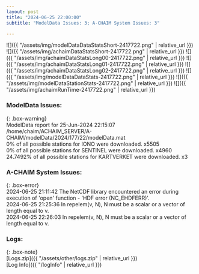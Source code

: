 ```yaml
---
layout: post
title: "2024-06-25 22:00:00"
subtitle: "ModelData Issues: 3; A-CHAIM System Issues: 3"

---
```


![]({{ "/assets/img/modelDataDataStatsShort-2417722.png" | relative_url }})
![]({{ "/assets/img/achaimDataStatsShort-2417722.png" | relative_url }})
![]({{ "/assets/img/achaimDataStatsLong00-2417722.png" | relative_url }})
![]({{ "/assets/img/achaimDataStatsLong01-2417722.png" | relative_url }})
![]({{ "/assets/img/achaimDataStatsLong02-2417722.png" | relative_url }})
![]({{ "/assets/img/modelDataDataStats-2417722.png" | relative_url }})
![]({{ "/assets/img/modelDataStationStats-2417722.png" | relative_url }})
![]({{ "/assets/img/achaimRunTime-2417722.png" | relative_url }})


### ModelData Issues:  
  
{: .box-warning}  
 ModelData report for 25-Jun-2024 22:15:07   
 /home/chaim/ACHAIM_SERVER/A-CHAIM/modelData/2024/177/22/modelData.mat   
 0% of all possible stations for IONO were downloaded. x5505   
 0% of all possible stations for SENTINEL were downloaded. x4960   
 24.7492% of all possible stations for KARTVERKET were downloaded. x3   
  
### A-CHAIM System Issues:  
  
{: .box-error}  
2024-06-25 21:11:42 The NetCDF library encountered an error during execution of 'open' function - 'HDF error (NC_EHDFERR)'.  
2024-06-25 21:25:36 In repelem(v, N), N must be a scalar or a vector of length equal to v.  
2024-06-25 22:26:03 In repelem(v, N), N must be a scalar or a vector of length equal to v.  

### Logs:  
  
{: .box-note}  
[Logs.zip]({{ "/assets/other/logs.zip" | relative_url }})  
[Log Info]({{ "/logInfo" | relative_url }})  
